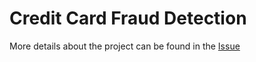 # Credit Card Fraud Detection

More details about the project can be found in the [Issue](https://github.com/orgs/unifyai/projects/18?pane=issue&itemId=56317755)
